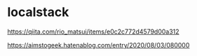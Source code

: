 # localstack
https://qiita.com/rio_matsui/items/e0c2c772d4579d00a312

https://aimstogeek.hatenablog.com/entry/2020/08/03/080000